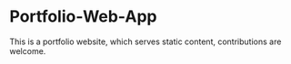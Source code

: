 # Portfolio-Web-App
This is a portfolio website, which serves static content, contributions are welcome. 
